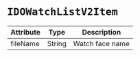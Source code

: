 # `IDOWatchListV2Item`

| Attribute | Type | Description |
| --------- | ------ | ----------- |
| fileName | String | Watch face name|

